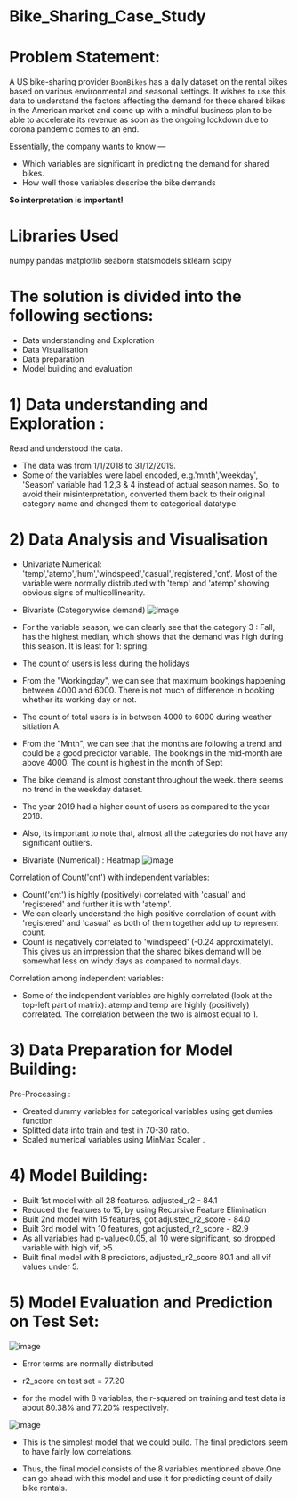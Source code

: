 # Bike_Sharing_Case_Study
# Problem Statement:

A US bike-sharing provider `BoomBikes` has a daily dataset on the rental bikes based on various environmental and seasonal settings. It wishes to use this data to understand the factors affecting the demand for these shared bikes in the American market and come up with a mindful business plan to be able to accelerate its revenue as soon as the ongoing lockdown due to corona pandemic comes to an end.

Essentially, the company wants to know —
- Which variables are significant in predicting the demand for shared bikes.
- How well those variables describe the bike demands

**So interpretation is important!**

# Libraries Used
numpy
pandas
matplotlib
seaborn
statsmodels
sklearn
scipy

# The solution is divided into the following sections: 
- Data understanding and Exploration
- Data Visualisation 
- Data preparation
- Model building and evaluation


# 1) Data understanding and Exploration :
Read and understood the data.
- The data was from 1/1/2018 to 31/12/2019.
- Some of the variables were label encoded, e.g.'mnth','weekday', 'Season' variable had 1,2,3 & 4 instead of actual season names.
So, to avoid their misinterpretation, converted them back to their original category name and changed them to categorical datatype.

# 2) Data Analysis and Visualisation
- Univariate Numerical: 'temp','atemp','hum','windspeed','casual','registered','cnt'. Most of the variable were normally distributed with 'temp' and 'atemp' showing obvious signs of multicollinearity.

- Bivariate (Categorywise demand)
![image](https://github.com/devendra2595/Bike_Sharing_Case_Study/assets/116253033/99eb96ea-97c7-4b7d-b595-bce5c9ec63f1)
- For the variable season, we can clearly see that the category 3 : Fall, has the highest median, which shows that the demand was high during this season. It is least for 1: spring.
- The count of users is less during the holidays
- From the "Workingday", we can see that maximum bookings happening between 4000 and 6000. There is not much of difference in booking whether its working day or not.
- The count of total users is in between 4000 to 6000 during  weather sitiation A.
- From the "Mnth", we can see that the months are following a trend and could be a good predictor variable. The bookings in the mid-month are above 4000. The count is highest in the month of Sept
- The bike demand is almost constant throughout the week. there seems no trend in the weekday dataset.
- The year 2019 had a higher count of users as compared to the year 2018.
- Also, its important to note that, almost all the categories do not have any significant outliers.


- Bivariate (Numerical) : Heatmap
  ![image](https://github.com/devendra2595/Bike_Sharing_Case_Study/assets/116253033/fa23d20a-e18e-4aea-b750-aa8493bd4abf)
  
Correlation of Count('cnt') with independent variables:
- Count('cnt') is highly (positively) correlated with 'casual' and 'registered' and further it is with 'atemp'.
- We can clearly understand the high positive correlation of count with 'registered' and 'casual' as both of them together add up to represent count.
- Count is negatively correlated to 'windspeed' (-0.24 approximately). This gives us an impression that the shared bikes demand will be somewhat less on windy days as compared to normal days.

Correlation among independent variables:
- Some of the independent variables are highly correlated (look at the top-left part of matrix): atemp and temp are highly (positively) correlated. The correlation between the two is almost equal to 1.

# 3) Data Preparation for Model Building:

Pre-Processing :
- Created dummy variables for categorical variables using get dumies function
- Splitted data into train and test in 70-30 ratio.
- Scaled numerical variables using MinMax Scaler .

# 4) Model Building:

- Built 1st model with all 28 features. adjusted_r2 - 84.1
- Reduced the features to 15, by using Recursive Feature Elimination
- Built 2nd model with 15 features, got adjusted_r2_score - 84.0
- Built 3rd model with 10 features, got adjusted_r2_score - 82.9
- As all variables had p-value<0.05, all 10 were significant, so dropped variable with high vif, >5.
- Built final model with 8 predictors, adjusted_r2_score 80.1 and all vif values under 5.
 
# 5) Model Evaluation and Prediction on Test Set:
![image](https://github.com/devendra2595/Bike_Sharing_Case_Study/assets/116253033/74183b7d-ba01-43b5-a88c-aff7da3edb1e)

- Error terms are normally distributed

- r2_score on test set = 77.20

- for the model with 8 variables, the r-squared on training and test data is about 80.38% and 77.20% respectively.

![image](https://github.com/devendra2595/Bike_Sharing_Case_Study/assets/116253033/431b1710-5d65-4031-befc-b69454458ed0)

- This is the simplest model that we could build. The final predictors seem to have fairly low correlations. 

- Thus, the final model consists of the 8 variables mentioned above.One can go ahead with this model and use it for predicting count of daily bike rentals.




